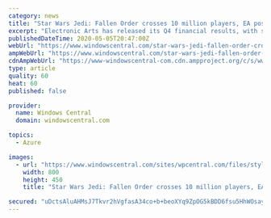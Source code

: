 ```yaml
---
category: news
title: "Star Wars Jedi: Fallen Order crosses 10 million players, EA post Q4 results"
excerpt: "Electronic Arts has released its Q4 financial results, with some interesting numbers. Notably, Star Wars Jedi: Fallen Order has crossed 10 million players."
publishedDateTime: 2020-05-05T20:47:00Z
webUrl: "https://www.windowscentral.com/star-wars-jedi-fallen-order-crosses-10-million-players"
ampWebUrl: "https://www.windowscentral.com/star-wars-jedi-fallen-order-crosses-10-million-players?amp"
cdnAmpWebUrl: "https://www-windowscentral-com.cdn.ampproject.org/c/s/www.windowscentral.com/star-wars-jedi-fallen-order-crosses-10-million-players?amp"
type: article
quality: 60
heat: 60
published: false

provider:
  name: Windows Central
  domain: windowscentral.com

topics:
  - Azure

images:
  - url: "https://www.windowscentral.com/sites/wpcentral.com/files/styles/large/public/field/image/2020/05/star-wars-jedi-fallen-order-inquisitor-vs-cal.jpg?itok=u4LsUBkh"
    width: 800
    height: 450
    title: "Star Wars Jedi: Fallen Order crosses 10 million players, EA post Q4 results"

secured: "uDctsAluAHMsJ7Tkvr2hVgfasA34co+b+beoXYq9ZpOG5kBDD6fsu5HhWOsayGyOlj/BL5TLeF1UE1aK8j53YwexcQOOx/8c1+WoM1U+SSzpMp0h0vb9GIjuLfnsr4ho08cKNtH6nWzi7OVgWuY4/nO4wQ07sNEe686r4OJk0xBfwf7W+CtDPaD+qEODFT0403usxrVRM/RQXQzCqmbdYqCMk8GM2pDnv2CZ3FDA1gMAaEgZhW4gaK8PjE9T9KAEh7juKMzBipXk1CYyApotSJWZc+liPi1g24oHcB1b8fOfKM/3C+gj9b2a2tY/9axozcR4uMbSxeXFnvumFoqg8xg3dVhgOgDPHA25YvBzMHZXSXCM7YhHedqI4SliZ3xiw3TzTpnY12A3Vl6r1OXop6QH/QwRguynIYFztMRqt7gz/jwYW0PgdkwfnGIj8PYDT9Q3JXNZXSqsydLy/MGJZ+X+xUOV/WpUvsQTv8QIZqo=;8uUu+v2wo/RlFlep2DvK1Q=="
---
```


